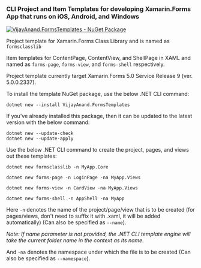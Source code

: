 ### CLI Project and Item Templates for developing Xamarin.Forms App that runs on iOS, Android, and Windows

[![VijayAnand.FormsTemplates - NuGet Package](https://badgen.net/nuget/v/VijayAnand.FormsTemplates/)](https://www.nuget.org/packages/VijayAnand.FormsTemplates/)

Project template for Xamarin.Forms Class Library and is named as `formsclasslib`

Item templates for ContentPage, ContentView, and ShellPage in XAML and named as `forms-page`, `forms-view`, and `forms-shell` respectively.

Project template currently target Xamarin.Forms 5.0 Service Release 9 (ver. 5.0.0.2337).

To install the template NuGet package, use the below .NET CLI command:

```shell
dotnet new --install VijayAnand.FormsTemplates
```

If you've already installed this package, then it can be updated to the latest version with the below command:

```shell
dotnet new --update-check
dotnet new --update-apply
```
Use the below .NET CLI command to create the project, pages, and views out these templates:

```shell
dotnet new formsclasslib -n MyApp.Core
```
```shell
dotnet new forms-page -n LoginPage -na MyApp.Views
```
```shell
dotnet new forms-view -n CardView -na MyApp.Views
```
```shell
dotnet new forms-shell -n AppShell -na MyApp
```
Here `-n` denotes the name of the project/page/view that is to be created (for pages/views, don't need to suffix it with .xaml, it will be added automatically) (Can also be specified as `--name`). 

*Note: If name parameter is not provided, the .NET CLI template engine will take the current folder name in the context as its name.*

And `-na` denotes the namespace under which the file is to be created (Can also be specified as `--namespace`).
